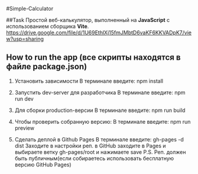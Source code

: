#Simple-Calculator

##Task
Простой веб-калькулятор, выполненный на **JavaScript** с использованием сборщика **Vite**. 
https://drive.google.com/file/d/1U69EthlXj15fmJMbtD6vaKF6KKVADpK7/view?usp=sharing



## How to run the app (все скрипты находятся в файле package.json)
1. Установить зависимости
В терминале введите:  npm install

2. Запустить dev-server для разработчика
В терминале введите: npm run dev

3. Для сборки production-версии
В терминале введите: npm run build

4. Чтобы проверить собранную версию:
В терминале введите: npm run preview

5. Сделать деплой в Github Pages
В терминале введите: gh-pages -d dist
Заходите в настройки реп. в GitHub заходите в Pages и выбираете ветку gh-pages/root и нажимаете save
P.S. Реп. должен быть публичным(если собираетесь использовать бесплатную версию GitHub Pages)


